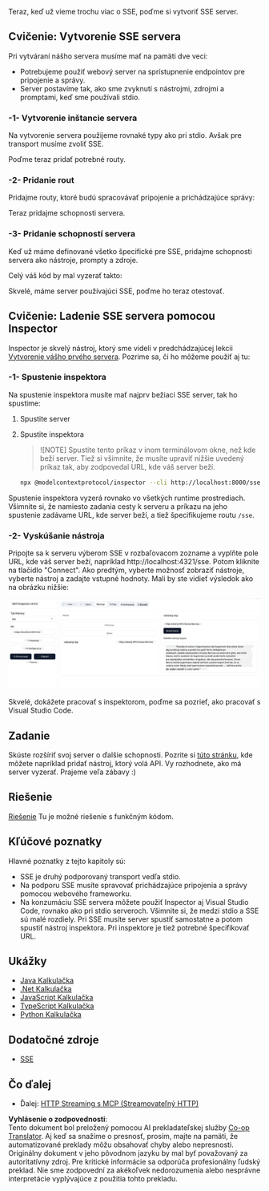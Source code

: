 <!--
CO_OP_TRANSLATOR_METADATA:
{
  "original_hash": "d90ca3d326c48fab2ac0ebd3a9876f59",
  "translation_date": "2025-07-04T18:45:06+00:00",
  "source_file": "03-GettingStarted/05-sse-server/README.md",
  "language_code": "sk"
}
-->
Teraz, keď už vieme trochu viac o SSE, poďme si vytvoriť SSE server.

## Cvičenie: Vytvorenie SSE servera

Pri vytváraní nášho servera musíme mať na pamäti dve veci:

- Potrebujeme použiť webový server na sprístupnenie endpointov pre pripojenie a správy.
- Server postavíme tak, ako sme zvyknutí s nástrojmi, zdrojmi a promptami, keď sme používali stdio.

### -1- Vytvorenie inštancie servera

Na vytvorenie servera použijeme rovnaké typy ako pri stdio. Avšak pre transport musíme zvoliť SSE.

Poďme teraz pridať potrebné routy.

### -2- Pridanie rout

Pridajme routy, ktoré budú spracovávať pripojenie a prichádzajúce správy:

Teraz pridajme schopnosti servera.

### -3- Pridanie schopností servera

Keď už máme definované všetko špecifické pre SSE, pridajme schopnosti servera ako nástroje, prompty a zdroje.

Celý váš kód by mal vyzerať takto:

Skvelé, máme server používajúci SSE, poďme ho teraz otestovať.

## Cvičenie: Ladenie SSE servera pomocou Inspector

Inspector je skvelý nástroj, ktorý sme videli v predchádzajúcej lekcii [Vytvorenie vášho prvého servera](/03-GettingStarted/01-first-server/README.md). Pozrime sa, či ho môžeme použiť aj tu:

### -1- Spustenie inspektora

Na spustenie inspektora musíte mať najprv bežiaci SSE server, tak ho spustime:

1. Spustite server

1. Spustite inspektora

    > ![NOTE]
    > Spustite tento príkaz v inom terminálovom okne, než kde beží server. Tiež si všimnite, že musíte upraviť nižšie uvedený príkaz tak, aby zodpovedal URL, kde váš server beží.

    ```sh
    npx @modelcontextprotocol/inspector --cli http://localhost:8000/sse --method tools/list
    ```

Spustenie inspektora vyzerá rovnako vo všetkých runtime prostrediach. Všimnite si, že namiesto zadania cesty k serveru a príkazu na jeho spustenie zadávame URL, kde server beží, a tiež špecifikujeme routu `/sse`.

### -2- Vyskúšanie nástroja

Pripojte sa k serveru výberom SSE v rozbaľovacom zozname a vyplňte pole URL, kde váš server beží, napríklad http://localhost:4321/sse. Potom kliknite na tlačidlo "Connect". Ako predtým, vyberte možnosť zobraziť nástroje, vyberte nástroj a zadajte vstupné hodnoty. Mali by ste vidieť výsledok ako na obrázku nižšie:

![SSE Server bežiaci v inspektore](../../../../translated_images/sse-inspector.d86628cc597b8fae807a31d3d6837842f5f9ee1bcc6101013fa0c709c96029ad.sk.png)

Skvelé, dokážete pracovať s inspektorom, poďme sa pozrieť, ako pracovať s Visual Studio Code.

## Zadanie

Skúste rozšíriť svoj server o ďalšie schopnosti. Pozrite si [túto stránku](https://api.chucknorris.io/), kde môžete napríklad pridať nástroj, ktorý volá API. Vy rozhodnete, ako má server vyzerať. Prajeme veľa zábavy :)

## Riešenie

[Riešenie](./solution/README.md) Tu je možné riešenie s funkčným kódom.

## Kľúčové poznatky

Hlavné poznatky z tejto kapitoly sú:

- SSE je druhý podporovaný transport vedľa stdio.
- Na podporu SSE musíte spravovať prichádzajúce pripojenia a správy pomocou webového frameworku.
- Na konzumáciu SSE servera môžete použiť Inspector aj Visual Studio Code, rovnako ako pri stdio serveroch. Všimnite si, že medzi stdio a SSE sú malé rozdiely. Pri SSE musíte server spustiť samostatne a potom spustiť nástroj inspektora. Pri inspektore je tiež potrebné špecifikovať URL.

## Ukážky

- [Java Kalkulačka](../samples/java/calculator/README.md)
- [.Net Kalkulačka](../../../../03-GettingStarted/samples/csharp)
- [JavaScript Kalkulačka](../samples/javascript/README.md)
- [TypeScript Kalkulačka](../samples/typescript/README.md)
- [Python Kalkulačka](../../../../03-GettingStarted/samples/python)

## Dodatočné zdroje

- [SSE](https://developer.mozilla.org/en-US/docs/Web/API/Server-sent_events)

## Čo ďalej

- Ďalej: [HTTP Streaming s MCP (Streamovateľný HTTP)](../06-http-streaming/README.md)

**Vyhlásenie o zodpovednosti**:  
Tento dokument bol preložený pomocou AI prekladateľskej služby [Co-op Translator](https://github.com/Azure/co-op-translator). Aj keď sa snažíme o presnosť, prosím, majte na pamäti, že automatizované preklady môžu obsahovať chyby alebo nepresnosti. Originálny dokument v jeho pôvodnom jazyku by mal byť považovaný za autoritatívny zdroj. Pre kritické informácie sa odporúča profesionálny ľudský preklad. Nie sme zodpovední za akékoľvek nedorozumenia alebo nesprávne interpretácie vyplývajúce z použitia tohto prekladu.